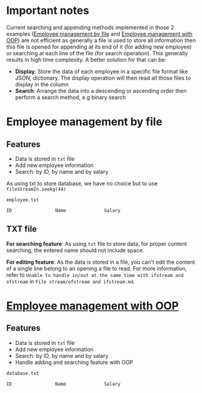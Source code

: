 # Important notes

Current searching and appending methods implemented in those 2 examples ([Employee management by file](#employee-management-by-file) and [Employee management with OOP](#Employee%20management%20with%20OOP)) are not efficient as generally a file is used to store all information then this file is opened for appending at its end of it (for adding new employee) or searching at each line of the file (for search operation). This generally results in high time complexity. A better solution for that can be:
* **Display**: Store the data of each employee in a specific file format like JSON, dictionary. The display operation will then read all those files to display in the column
* **Search**: Arrange the data into a descending or ascending order then perform a search method, e.g binary search

# Employee management by file

## Features

* Data is stored in ``txt`` file
* Add new employee information
* Search: by ID, by name and by salary

As using txt to store database, we have no choice but to use ``fileStreamIn.seekg(44)``

``employee.txt``

```
ID                Name              Salary
```

## TXT file

**For searching feature**: As using ``txt`` file to store data, for proper content searching, the entered name should not include space.

**For editing feature**: As the data is stored in a file, you can't edit the content of a single line belong to an opening a file to read. For more information, refer to ``Unable to handle in/out at the same time with ifstream and ofstream`` in ``File stream/ofstream and ifstream.md``.

# [Employee management with OOP](Employee%20management%20with%20OOP)

## Features

* Data is stored in ``txt`` file
* Add new employee information
* Search: by ID, by name and by salary
* Handle adding and searching feature with OOP

``database.txt``

```
ID                Name              Salary 
```
